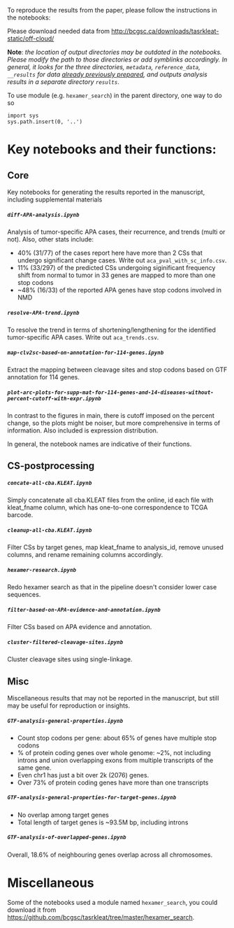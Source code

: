 To reproduce the results from the paper, please follow the instructions in the
notebooks:

Please download needed data from
http://bcgsc.ca/downloads/tasrkleat-static/off-cloud/

**Note**: *the location of output directories may be outdated in the notebooks.
Please modify the path to those directories or add symblinks accordingly. In
general, it looks for the three directories, `metadata`, `reference_data`,
`__results` for data
[already previously prepared](http://bcgsc.ca/downloads/tasrkleat-static/off-cloud/),
and outputs analysis results in a separate directory `results`*.

To use module (e.g. `hexamer_search`) in the parent directory, one way to do so

```
import sys
sys.path.insert(0, '..')
````

# Key notebooks and their functions:

## Core

Key notebooks for generating the results reported in the manuscript, including
supplemental materials

##### `diff-APA-analysis.ipynb`

Analysis of tumor-specific APA cases, their recurrence, and trends (multi or
not). Also, other stats include:
  * 40% (31/77) of the cases report here have more than 2 CSs that undergo significant
    change cases. Write out `aca_pval_with_sc_info.csv`.
  * 11% (33/297) of the predicted CSs undergoing siginificant frequency shift
    from normal to tumor in 33 genes are mapped to more than one stop codons
  * ~48% (16/33) of the reported APA genes have stop codons involved in NMD

##### `resolve-APA-trend.ipynb`

To resolve the trend in terms of shortening/lengthening for the identified
tumor-specific APA cases. Write out `aca_trends.csv`.

##### `map-clv2sc-based-on-annotation-for-114-genes.ipynb`

Extract the mapping between cleavage sites and stop codons based on GTF
annotation for 114 genes.

##### `plot-arc-plots-for-supp-mat-for-114-genes-and-14-diseases-without-percent-cutoff-with-expr.ipynb`

In contrast to the figures in main, there is cutoff imposed on the percent
change, so the plots might be noiser, but more comprehensive in terms of
information. Also included is expression distribution.


In general, the notebook names are indicative of their functions.

## CS-postprocessing

##### `concate-all-cba.KLEAT.ipynb`

Simply concatenate all cba.KLEAT files from the online, id each file with
kleat_fname column, which has one-to-one correspondence to TCGA barcode.

##### `cleanup-all-cba.KLEAT.ipynb`

Filter CSs by target genes, map kleat_fname to analysis_id, remove unused
columns, and rename remaining columns accordingly.

##### `hexamer-research.ipynb`

Redo hexamer search as that in the pipeline doesn't consider lower case
sequences.

##### `filter-based-on-APA-evidence-and-annotation.ipynb` 

Filter CSs based on APA evidence and annotation.

##### `cluster-filtered-cleavage-sites.ipynb`

Cluster cleavage sites using single-linkage.


## Misc

Miscellaneous results that may not be reported in the manuscript, but still
may be useful for reproduction or insights.

##### `GTF-analysis-general-properties.ipynb`

* Count stop codons per gene: about 65% of genes have multiple stop codons
* % of protein coding genes over whole genome: ~2%, not including introns and
  union overlapping exons from multiple transcripts of the same gene.
* Even chr1 has just a bit over 2k (2076) genes.
* Over 73% of protein coding genes have more than one transcripts

##### `GTF-analysis-general-properties-for-target-genes.ipynb`

* No overlap among target genes
* Total length of target genes is ~93.5M bp, including introns

##### `GTF-analysis-of-overlapped-genes.ipynb`

Overall, 18.6% of neighbouring genes overlap across all chromosomes.

# Miscellaneous

Some of the notebooks used a module named `hexamer_search`, you could download
it from https://github.com/bcgsc/tasrkleat/tree/master/hexamer_search.
